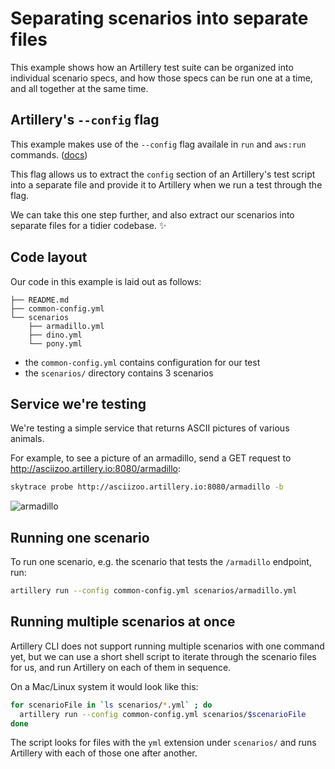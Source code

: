 # Separating scenarios into separate files

This example shows how an Artillery test suite can be organized into individual scenario specs, and how those specs can be run one at a time, and all together at the same time.

## Artillery's `--config` flag

This example makes use of the `--config` flag availale in `run` and `aws:run` commands. ([docs](https://www.artillery.io/docs/guides/guides/command-line#run---run-a-test-script))

This flag allows us to extract the `config` section of an Artillery's test script into a separate file and provide it to Artillery when we run a test through the flag.

We can take this one step further, and also extract our scenarios into separate files for a tidier codebase. ✨

## Code layout

Our code in this example is laid out as follows:

```
├── README.md
├── common-config.yml
└── scenarios
    ├── armadillo.yml
    ├── dino.yml
    └── pony.yml
```

- the `common-config.yml` contains configuration for our test
- the `scenarios/` directory contains 3 scenarios

## Service we're testing

We're testing a simple service that returns ASCII pictures of various animals.

For example, to see a picture of an armadillo, send a GET request to http://asciizoo.artillery.io:8080/armadillo:

```sh
skytrace probe http://asciizoo.artillery.io:8080/armadillo -b
```

![armadillo](./artillery-probe.png)

## Running one scenario

To run one scenario, e.g. the scenario that tests the `/armadillo` endpoint, run:

```sh
artillery run --config common-config.yml scenarios/armadillo.yml
```

## Running multiple scenarios at once

Artillery CLI does not support running multiple scenarios with one command yet, but we can use a short shell script to iterate through the scenario files for us, and run Artillery on each of them in sequence.

On a Mac/Linux system it would look like this:

```sh
for scenarioFile in `ls scenarios/*.yml` ; do
  artillery run --config common-config.yml scenarios/$scenarioFile
done
```

The script looks for files with the `yml` extension under `scenarios/` and runs Artillery with each of those one after another.
